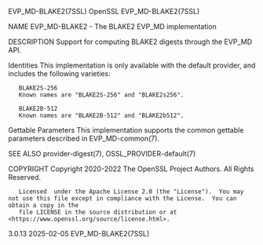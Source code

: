 EVP_MD-BLAKE2(7SSL)							    OpenSSL							   EVP_MD-BLAKE2(7SSL)

NAME
       EVP_MD-BLAKE2 - The BLAKE2 EVP_MD implementation

DESCRIPTION
       Support for computing BLAKE2 digests through the EVP_MD API.

   Identities
       This implementation is only available with the default provider, and includes the following varieties:

       BLAKE2S-256
	   Known names are "BLAKE2S-256" and "BLAKE2s256".

       BLAKE2B-512
	   Known names are "BLAKE2B-512" and "BLAKE2b512".

   Gettable Parameters
       This implementation supports the common gettable parameters described in EVP_MD-common(7).

SEE ALSO
       provider-digest(7), OSSL_PROVIDER-default(7)

COPYRIGHT
       Copyright 2020-2022 The OpenSSL Project Authors. All Rights Reserved.

       Licensed	 under the Apache License 2.0 (the "License").	You may not use this file except in compliance with the License.  You can obtain a copy in the
       file LICENSE in the source distribution or at <https://www.openssl.org/source/license.html>.

3.0.13									  2025-02-05							   EVP_MD-BLAKE2(7SSL)
